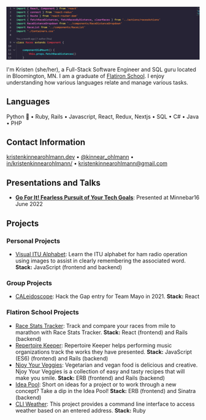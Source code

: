 [![kko header](https://github.com/kristenkinnearohlmann/kristenkinnearohlmann/blob/master/img/react-code-screenshot-v2.png)](https://kristenkinnearohlmann.dev)

I'm Kristen (she/her), a Full-Stack Software Engineer and SQL guru located in Bloomington, MN. I am a graduate of [Flatiron School](https://flatironschool.com/). I enjoy understanding how various languages relate and manage various tasks.

## Languages
Python 🐍 &bull; Ruby, Rails &bull; Javascript, React, Redux, Nextjs &bull; SQL &bull; C# &bull; Java &bull; PHP

## Contact Information
[kristenkinnearohlmann.dev](https://kristenkinnearohlmann.dev/) &bull; [@kinnear_ohlmann](https://twitter.com/kinnear_ohlmann) &bull; [in/kristenkinnearohlmann/](https://www.linkedin.com/in/kristenkinnearohlmann/) &bull; [kristenkinnearohlmann@gmail.com](mailto:kristenkinnearohlmann@gmail.com)

## Presentations and Talks

- [**Go For It! Fearless Pursuit of Your Tech Goals**](https://docs.google.com/presentation/d/1JNz8O6iOXnc2CmJ6qRRu0KM_ChuuMTxcPD2kls4SHCI/edit?usp=sharing): Presented at Minnebar16 June 2022

## Projects

### Personal Projects

- [Visual ITU Alphabet](https://github.com/kristenkinnearohlmann/itu-alpha): Learn the ITU alphabet for ham radio operation using images to assist in clearly remembering the associated word. **Stack:** JavaScript (frontend and backend)

### Group Projects

- [CALeidoscope](https://ether-cal-htg2021.netlify.app/): Hack the Gap entry for Team Mayo in 2021. **Stack:** React

### Flatiron School Projects

- [Race Stats Tracker](https://github.com/kristenkinnearohlmann/race-stats-tracker): Track and compare your races from mile to marathon with Race Stats Tracker. **Stack:** React (frontend) and Rails (backend)
- [Repertoire Keeper](https://github.com/kristenkinnearohlmann/repertoire-keeper): Repertoire Keeper helps performing music organizations track the works they have presented. **Stack:** JavaScript (ES6) (frontend) and Rails (backend)
- [Njoy Your Veggies](https://github.com/kristenkinnearohlmann/njoy-your-veggies): Vegetarian and vegan food is delicious and creative. Njoy Your Veggies is a collection of easy and tasty recipes that will make you smile. **Stack:** ERB (frontend) and Rails (backend)
- [Idea Pool](https://github.com/kristenkinnearohlmann/idea-pool): Short on ideas for a project or to work through a new concept? Take a dip in the Idea Pool! **Stack:** ERB (frontend) and Sinatra (backend)
- [CLI Weather](https://github.com/kristenkinnearohlmann/cli-weather): This project provides a command line interface to access weather based on an entered address. **Stack:** Ruby
